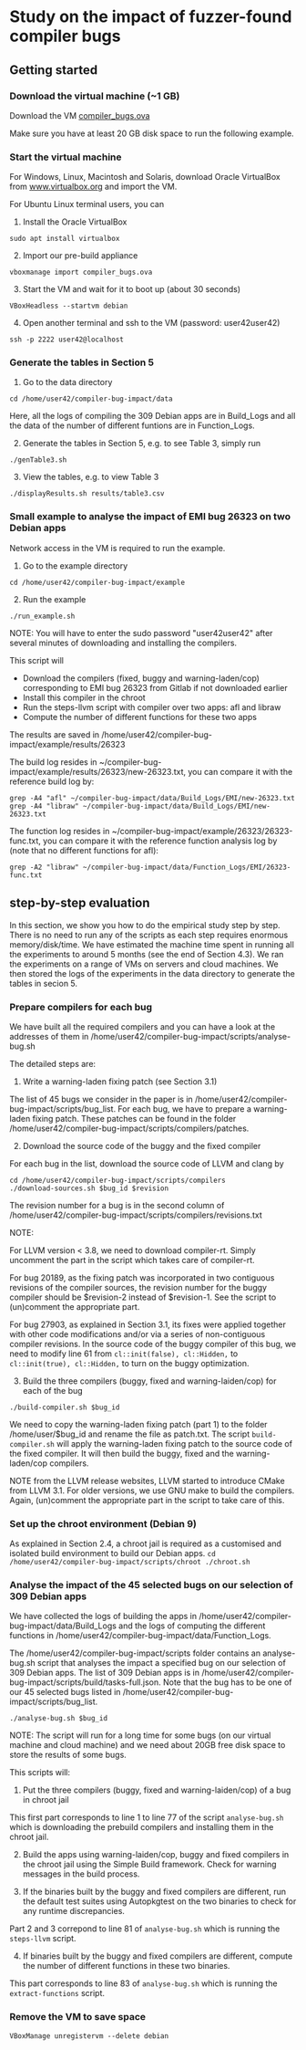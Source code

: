 # Study on the impact of fuzzer-found compiler bugs

## Getting started

### Download the virtual machine (~1 GB)

Download the VM [compiler_bugs.ova](https://drive.google.com/file/d/1mubw_cEIkMzWVeBGIHBAn826-sdtu81u/view?usp=sharing)

Make sure you have at least 20 GB disk space to run the following example.

### Start the virtual machine 

For Windows, Linux, Macintosh and Solaris, download Oracle VirtualBox from www.virtualbox.org and import the VM.

For Ubuntu Linux terminal users, you can

1. Install the Oracle VirtualBox

```
sudo apt install virtualbox
```
2. Import our pre-build appliance
```
vboxmanage import compiler_bugs.ova
```
3. Start the VM and wait for it to boot up (about 30 seconds)
```
VBoxHeadless --startvm debian
```
4. Open another terminal and ssh to the VM (password: user42user42)
```
ssh -p 2222 user42@localhost
```

### Generate the tables in Section 5

1. Go to the data directory
```
cd /home/user42/compiler-bug-impact/data
```
Here, all the logs of compiling the 309 Debian apps are in Build_Logs and all the data of the number of different funtions are in Function_Logs.

2. Generate the tables in Section 5, e.g. to see Table 3, simply run 
```
./genTable3.sh
```
3. View the tables, e.g. to view Table 3 
```
./displayResults.sh results/table3.csv
```

### Small example to analyse the impact of EMI bug 26323 on two Debian apps

Network access in the VM is required to run the example.

1. Go to the example directory 
```
cd /home/user42/compiler-bug-impact/example
```
2. Run the example 
```
./run_example.sh
```

NOTE: You will have to enter the sudo password "user42user42" after several minutes of downloading and installing the compilers.

This script will 
- Download the compilers (fixed, buggy and warning-laden/cop) corresponding to EMI bug 26323 from Gitlab if not downloaded earlier
- Install this compiler in the chroot
- Run the steps-llvm script with compiler over two apps: afl and libraw
- Compute the number of different functions for these two apps

The results are saved in /home/user42/compiler-bug-impact/example/results/26323

The build log resides in ~/compiler-bug-impact/example/results/26323/new-26323.txt, you can compare it with the reference build log by:
```
grep -A4 "afl" ~/compiler-bug-impact/data/Build_Logs/EMI/new-26323.txt
grep -A4 "libraw" ~/compiler-bug-impact/data/Build_Logs/EMI/new-26323.txt
```
The function log resides in ~/compiler-bug-impact/example/26323/26323-func.txt, you can compare it with the reference function analysis log by (note that no different functions for afl):
```
grep -A2 "libraw" ~/compiler-bug-impact/data/Function_Logs/EMI/26323-func.txt
```

## step-by-step evaluation 

In this section, we show you how to do the empirical study step by step. There is no need to run any of the scripts as each step requires enormous memory/disk/time. We have estimated the machine time spent in running all the experiments to around 5 months (see the end of Section 4.3). We ran the experiments on a range of VMs on servers and cloud machines. We then stored the logs of the experiments in the data directory to generate the tables in secion 5.

### Prepare compilers for each bug

We have built all the required compilers and you can have a look at the addresses of them in /home/user42/compiler-bug-impact/scripts/analyse-bug.sh

The detailed steps are:

1. Write a warning-laden fixing patch (see Section 3.1)

The list of 45 bugs we consider in the paper is in /home/user42/compiler-bug-impact/scripts/bug_list. For each bug, we have to prepare a warning-laden fixing patch. These patches can be found in the folder /home/user42/compiler-bug-impact/scripts/compilers/patches. 

2. Download the source code of the buggy and the fixed compiler

For each bug in the list, download the source code of LLVM and clang by
```
cd /home/user42/compiler-bug-impact/scripts/compilers
./download-sources.sh $bug_id $revision
```
The revision number for a bug is in the second column of /home/user42/compiler-bug-impact/scripts/compilers/revisions.txt

NOTE:

For LLVM version < 3.8, we need to download compiler-rt. Simply uncomment the part in the script which takes care of compiler-rt.

For bug 20189, as the fixing patch was incorporated in two contiguous revisions of the compiler sources, the revision number for the buggy compiler should be $revision-2 instead of $revision-1. See the script to (un)comment the appropriate part.

For bug 27903, as explained in Section 3.1, its fixes were applied together with other code modifications and/or via a series of non-contiguous compiler revisions. In the source code of the buggy compiler of this bug, we need to modify line 61 from `cl::init(false), cl::Hidden,` to `cl::init(true), cl::Hidden,` to turn on the buggy optimization.

3. Build the three compilers (buggy, fixed and warning-laiden/cop) for each of the bug 

```
./build-compiler.sh $bug_id
```
We need to copy the warning-laden fixing patch (part 1) to the folder /home/user/$bug_id and rename the file as patch.txt. The script `build-compiler.sh` will apply the warning-laden fixing patch to the source code of the fixed compiler. It will then build the buggy, fixed and the warning-laden/cop compilers.

NOTE from the LLVM release websites, LLVM started to introduce CMake from LLVM 3.1. For older versions, we use GNU make to build the compilers. Again, (un)comment the appropriate part in the script to take care of this.


### Set up the chroot environment (Debian 9)

As explained in Section 2.4, a chroot jail is required as a customised and isolated build environment to build our Debian apps.
`
cd /home/user42/compiler-bug-impact/scripts/chroot
./chroot.sh
`

### Analyse the impact of the 45 selected bugs on our selection of 309 Debian apps

We have collected the logs of building the apps in /home/user42/compiler-bug-impact/data/Build_Logs and the logs of computing the different functions in /home/user42/compiler-bug-impact/data/Function_Logs.

The /home/user42/compiler-bug-impact/scripts folder contains an analyse-bug.sh script that analyses the impact a specified bug on our selection of 309 Debian apps. The list of 309 Debian apps is in /home/user42/compiler-bug-impact/scripts/build/tasks-full.json. Note that the bug has to be one of our 45 selected bugs listed in /home/user42/compiler-bug-impact/scripts/bug_list. 

```
./analyse-bug.sh $bug_id
```

NOTE: The script will run for a long time for some bugs (on our virtual machine and cloud machine) and we need about 20GB free disk space to store the results of some bugs. 

This scripts will: 

1. Put the three compilers (buggy, fixed and warning-laiden/cop) of a bug in chroot jail

This first part corresponds to line 1 to line 77 of the script `analyse-bug.sh` which is downloading the prebuild compilers and installing them in the chroot jail. 

2. Build the apps using warning-laiden/cop, buggy and fixed compilers in the chroot jail using the Simple Build framework. Check for warning messages in the build process.

3. If the binaries built by the buggy and fixed compilers are different, run the default test suites using Autopkgtest on the two binaries to check for any runtime discrepancies. 

Part 2 and 3 correpond to line 81 of `analyse-bug.sh` which is running the `steps-llvm` script.

4. If binaries built by the buggy and fixed compilers are different, compute the number of different functions in these two binaries.

This part corresponds to line 83 of `analyse-bug.sh` which is running the `extract-functions` script.

### Remove the VM to save space
```
VBoxManage unregistervm --delete debian
```
